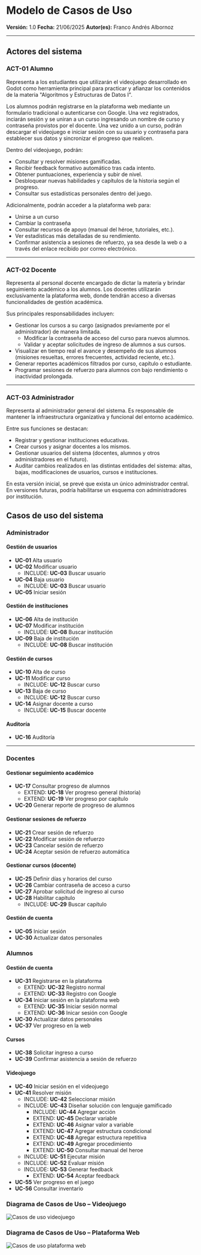 # Modelo de Casos de Uso

**Versión:** 1.0
**Fecha:** 21/06/2025
**Autor(es):** Franco Andrés Albornoz

---

## Actores del sistema

### ACT-01 Alumno

Representa a los estudiantes que utilizarán el videojuego desarrollado en Godot como herramienta principal para practicar y afianzar los contenidos de la materia "Algoritmos y Estructuras de Datos I".

Los alumnos podrán registrarse en la plataforma web mediante un formulario tradicional o autenticarse con Google. Una vez registrados, inciarán sesión y se uniran a un curso ingresando un nombre de curso y contraseña provistos por el docente. Una vez unido a un curso, podrán descargar el videojuego e iniciar sesión con su usuario y contraseña para establecer sus datos y sincronizar el progreso que realicen.

Dentro del videojuego, podrán:

- Consultar y resolver misiones gamificadas.
- Recibir feedback formativo automático tras cada intento.
- Obtener puntuaciones, experiencia y subir de nivel.
- Desbloquear nuevas habilidades y capítulos de la historia según el progreso.
- Consultar sus estadísticas personales dentro del juego.

Adicionalmente, podrán acceder a la plataforma web para:

- Unirse a un curso
- Cambiar la contraseña
- Consultar recursos de apoyo (manual del héroe, tutoriales, etc.).
- Ver estadísticas más detalladas de su rendimiento.
- Confirmar asistencia a sesiones de refuerzo, ya sea desde la web o a través del enlace recibido por correo electrónico.

---

### ACT-02 Docente

Representa al personal docente encargado de dictar la materia y brindar seguimiento académico a los alumnos. Los docentes utilizarán exclusivamente la plataforma web, donde tendrán acceso a diversas funcionalidades de gestión académica.

Sus principales responsabilidades incluyen:

- Gestionar los cursos a su cargo (asignados previamente por el administrador) de manera limitada.
  - Modificar la contraseña de acceso del curso para nuevos alumnos.
  - Validar y aceptar solicitudes de ingreso de alumnos a sus cursos.
- Visualizar en tiempo real el avance y desempeño de sus alumnos (misiones resueltas, errores frecuentes, actividad reciente, etc.).
- Generar reportes académicos filtrados por curso, capítulo o estudiante.
- Programar sesiones de refuerzo para alumnos con bajo rendimiento o inactividad prolongada.

---

### ACT-03 Administrador

Representa al administrador general del sistema. Es responsable de mantener la infraestructura organizativa y funcional del entorno académico.

Entre sus funciones se destacan:

- Registrar y gestionar instituciones educativas.
- Crear cursos y asignar docentes a los mismos.
- Gestionar usuarios del sistema (docentes, alumnos y otros administradores en el futuro).
- Auditar cambios realizados en las distintas entidades del sistema: altas, bajas, modificaciones de usuarios, cursos e instituciones.

En esta versión inicial, se prevé que exista un único administrador central. En versiones futuras, podría habilitarse un esquema con administradores por institución.

## Casos de uso del sistema

### Administrador

#### Gestión de usuarios

- **UC-01** Alta usuario  
- **UC-02** Modificar usuario  
  - INCLUDE: **UC-03** Buscar usuario  
- **UC-04** Baja usuario  
  - INCLUDE: **UC-03** Buscar usuario  
- **UC-05** Iniciar sesión

#### Gestión de instituciones

- **UC-06** Alta de institución  
- **UC-07** Modificar institución  
  - INCLUDE: **UC-08** Buscar institución  
- **UC-09** Baja de institución  
  - INCLUDE: **UC-08** Buscar institución  

#### Gestión de cursos

- **UC-10** Alta de curso  
- **UC-11** Modificar curso  
  - INCLUDE: **UC-12** Buscar curso  
- **UC-13** Baja de curso  
  - INCLUDE: **UC-12** Buscar curso  
- **UC-14** Asignar docente a curso  
  - INCLUDE: **UC-15** Buscar docente  

#### Auditoría

- **UC-16** Auditoría

---

### Docentes

#### Gestionar seguimiento académico

- **UC-17** Consultar progreso de alumnos
  - EXTEND: **UC-18** Ver progreso general (historia)
  - EXTEND: **UC-19** Ver progreso por capítulo
- **UC-20** Generar reporte de progreso de alumnos

#### Gestionar sesiones de refuerzo
- **UC-21** Crear sesión de refuerzo
- **UC-22** Modificar sesión de refuerzo
- **UC-23** Cancelar sesión de refuerzo
- **UC-24** Aceptar sesión de refuerzo automática

#### Gestionar cursos (docente)
- **UC-25** Definir días y horarios del curso
- **UC-26** Cambiar contraseña de acceso a curso
- **UC-27** Aprobar solicitud de ingreso al curso
- **UC-28** Habilitar capítulo
  - INCLUDE: **UC-29** Buscar capítulo

#### Gestión de cuenta
- **UC-05** Iniciar sesión
- **UC-30** Actualizar datos personales

### Alumnos

#### Gestión de cuenta
- **UC-31** Registrarse en la plataforma
  - EXTEND: **UC-32** Registro normal
  - EXTEND: **UC-33** Registro con Google
- **UC-34** Iniciar sesión en la plataforma web
  - EXTEND: **UC-35** Iniciar sesión normal
  - EXTEND: **UC-36** Inicar sesión con Google
- **UC-30** Actualizar datos personales
- **UC-37** Ver progreso en la web

#### Cursos
- **UC-38** Solicitar ingreso a curso
- **UC-39** Confirmar asistencia a sesión de refuerzo

#### Videojuego
- **UC-40** Iniciar sesión en el videojuego
- **UC-41** Resolver misión
  - INCLUDE: **UC-42** Seleccionar misión
  - INCLUDE: **UC-43** Diseñar solución con lenguaje gamificado
    - INCLUDE: **UC-44** Agregar acción
    - EXTEND: **UC-45** Declarar variable
    - EXTEND: **UC-46** Asignar valor a variable
    - EXTEND: **UC-47** Agregar estructura condicional
    - EXTEND: **UC-48** Agregar estructura repetitiva
    - EXTEND: **UC-49** Agregar procedimiento
    - EXTEND: **UC-50** Consultar manual del heroe
  - INCLUDE: **UC-51** Ejecutar misión
  - INCLUDE: **UC-52** Evaluar misión
  - INCLUDE: **UC-53** Generar feedback
    - EXTEND: **UC-54** Aceptar feedback
- **UC-55** Ver progreso en el juego
- **UC-56** Consultar inventario


### Diagrama de Casos de Uso – Videojuego

![Casos de uso videojuego](Videojuego_DCU.png)

### Diagrama de Casos de Uso – Plataforma Web

![Casos de uso plataforma web](Web_DCU.png)








